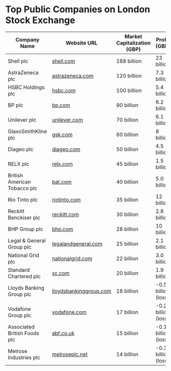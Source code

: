 # Top Public Companies on London Stock Exchange

| Company Name                    | Website URL                              | Market Capitalization (GBP) | Profit (GBP)            | Office Location in India   |
|----------------------------------|------------------------------------------|-----------------------------|-------------------------|----------------------------|
| Shell plc                        | [shell.com](https://shell.com)            | 168 billion                 | 23 billion              | Mumbai, Maharashtra         |
| AstraZeneca plc                  | [astrazeneca.com](https://astrazeneca.com)| 120 billion                 | 7.3 billion             | Bengaluru, Karnataka        |
| HSBC Holdings plc                | [hsbc.com](https://hsbc.com)              | 100 billion                 | 5.4 billion             | Mumbai, Maharashtra         |
| BP plc                           | [bp.com](https://bp.com)                  | 90 billion                  | 6.2 billion             | Mumbai, Maharashtra         |
| Unilever plc                     | [unilever.com](https://unilever.com)      | 70 billion                  | 6.1 billion             | Mumbai, Maharashtra         |
| GlaxoSmithKline plc              | [gsk.com](https://gsk.com)                | 60 billion                  | 8 billion               | Bengaluru, Karnataka        |
| Diageo plc                       | [diageo.com](https://diageo.com)          | 50 billion                  | 4.5 billion             | Mumbai, Maharashtra         |
| RELX plc                         | [relx.com](https://relx.com)              | 45 billion                  | 1.5 billion             | Gurgaon, Haryana            |
| British American Tobacco plc     | [bat.com](https://bat.com)                | 40 billion                  | 5.0 billion             | Mumbai, Maharashtra         |
| Rio Tinto plc                    | [riotinto.com](https://riotinto.com)      | 35 billion                  | 12 billion              | Mumbai, Maharashtra         |
| Reckitt Benckiser plc            | [reckitt.com](https://reckitt.com)        | 30 billion                  | 2.8 billion             | Gurgaon, Haryana            |
| BHP Group plc                    | [bhp.com](https://bhp.com)                | 28 billion                  | 10 billion              | Mumbai, Maharashtra         |
| Legal & General Group plc        | [legalandgeneral.com](https://legalandgeneral.com)| 25 billion       | 2.1 billion             | Mumbai, Maharashtra         |
| National Grid plc                | [nationalgrid.com](https://nationalgrid.com)| 22 billion               | 3.0 billion             | Gurgaon, Haryana            |
| Standard Chartered plc           | [sc.com](https://sc.com)                  | 20 billion                  | 1.9 billion             | Mumbai, Maharashtra         |
| Lloyds Banking Group plc         | [lloydsbankinggroup.com](https://lloydsbankinggroup.com)| 18 billion | -0.5 billion (loss)     | Mumbai, Maharashtra         |
| Vodafone Group plc               | [vodafone.com](https://vodafone.com)      | 17 billion                  | -0.2 billion (loss)     | Gurgaon, Haryana            |
| Associated British Foods plc     | [abf.co.uk](https://abf.co.uk)            | 15 billion                  | -0.1 billion (loss)     | Bengaluru, Karnataka        |
| Melrose Industries plc           | [melroseplc.net](https://melroseplc.net)  | 14 billion                  | -0.3 billion (loss)     | Bengaluru, Karnataka        |
